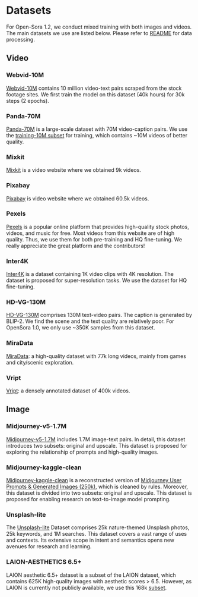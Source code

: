 # Datasets

For Open-Sora 1.2, we conduct mixed training with both images and videos. The main datasets we use are listed below.
Please refer to [README](/README.md#data-processing) for data processing.

## Video

### Webvid-10M

[Webvid-10M](https://github.com/m-bain/webvid) contains 10 million video-text pairs scraped from the stock footage sites.
We first train the model on this dataset (40k hours) for 30k steps (2 epochs).

### Panda-70M

[Panda-70M](https://github.com/snap-research/Panda-70M) is a large-scale dataset with 70M video-caption pairs.
We use the [training-10M subset](https://github.com/snap-research/Panda-70M/tree/main/dataset_dataloading) for training,
which contains ~10M videos of better quality.

### Mixkit
[Mixkit](https://mixkit.co/) is a video website where we obtained 9k videos.

### Pixabay
[Pixabay](https://pixabay.com/videos/) is video website where we obtained 60.5k videos.


### Pexels

[Pexels](https://www.pexels.com/) is a popular online platform that provides high-quality stock photos, videos, and music for free.
Most videos from this website are of high quality. Thus, we use them for both pre-training and HQ fine-tuning.
We really appreciate the great platform and the contributors!

### Inter4K

[Inter4K](https://github.com/alexandrosstergiou/Inter4K) is a dataset containing 1K video clips with 4K resolution.
The dataset is proposed for super-resolution tasks. We use the dataset for HQ fine-tuning.

### HD-VG-130M

[HD-VG-130M](https://github.com/daooshee/HD-VG-130M?tab=readme-ov-file) comprises 130M text-video pairs.
The caption is generated by BLIP-2.
We find the scene and the text quality are relatively poor. For OpenSora 1.0, we only use ~350K samples from this dataset.

### MiraData

[MiraData](https://github.com/mira-space/MiraData): a high-quality dataset with 77k long videos, mainly from games and city/scenic exploration.


### Vript

[Vript](https://github.com/mutonix/Vript/tree/main): a densely annotated dataset of 400k videos.


## Image

### Midjourney-v5-1.7M

[Midjourney-v5-1.7M](https://huggingface.co/datasets/wanng/midjourney-v5-202304-clean) includes 1.7M image-text pairs.
In detail, this dataset introduces two subsets: original and upscale.
This dataset is proposed for exploring the relationship of prompts and high-quality images.

### Midjourney-kaggle-clean

[Midjourney-kaggle-clean](https://huggingface.co/datasets/wanng/midjourney-kaggle-clean) is a reconstructed version of [Midjourney User Prompts & Generated Images (250k)](https://www.kaggle.com/datasets/succinctlyai/midjourney-texttoimage?select=general-01_2022_06_20.json%5D), which is cleaned by rules.
Moreover, this dataset is divided into two subsets: original and upscale.
This dataset is proposed for enabling research on text-to-image model prompting.

### Unsplash-lite

The [Unsplash-lite](https://github.com/unsplash/datasets) Dataset comprises 25k nature-themed Unsplash photos, 25k keywords, and 1M searches.
This dataset covers a vast range of uses and contexts. Its extensive scope in intent and semantics opens new avenues for research and learning.

### LAION-AESTHETICS 6.5+

LAION aesthetic 6.5+ dataset is a subset of the LAION dataset, which contains 625K high-quality images with aesthetic scores > 6.5. However, as LAION is currently not publicly available, we use this 168k [subset](https://huggingface.co/datasets/bhargavsdesai/laion_improved_aesthetics_6.5plus_with_images).

